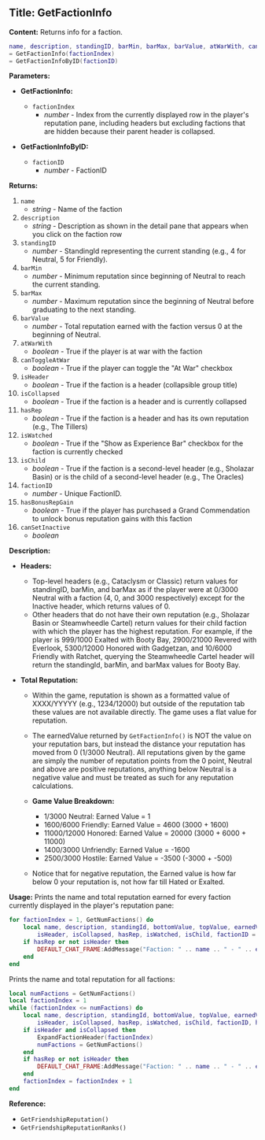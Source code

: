 ## Title: GetFactionInfo

**Content:**
Returns info for a faction.
```lua
name, description, standingID, barMin, barMax, barValue, atWarWith, canToggleAtWar, isHeader, isCollapsed, hasRep, isWatched, isChild, factionID, hasBonusRepGain, canBeLFGBonus 
= GetFactionInfo(factionIndex)
= GetFactionInfoByID(factionID)
```

**Parameters:**
- **GetFactionInfo:**
  - `factionIndex`
    - *number* - Index from the currently displayed row in the player's reputation pane, including headers but excluding factions that are hidden because their parent header is collapsed.

- **GetFactionInfoByID:**
  - `factionID`
    - *number* - FactionID

**Returns:**
1. `name`
   - *string* - Name of the faction
2. `description`
   - *string* - Description as shown in the detail pane that appears when you click on the faction row
3. `standingID`
   - *number* - StandingId representing the current standing (e.g., 4 for Neutral, 5 for Friendly).
4. `barMin`
   - *number* - Minimum reputation since beginning of Neutral to reach the current standing.
5. `barMax`
   - *number* - Maximum reputation since the beginning of Neutral before graduating to the next standing.
6. `barValue`
   - *number* - Total reputation earned with the faction versus 0 at the beginning of Neutral.
7. `atWarWith`
   - *boolean* - True if the player is at war with the faction
8. `canToggleAtWar`
   - *boolean* - True if the player can toggle the "At War" checkbox
9. `isHeader`
   - *boolean* - True if the faction is a header (collapsible group title)
10. `isCollapsed`
    - *boolean* - True if the faction is a header and is currently collapsed
11. `hasRep`
    - *boolean* - True if the faction is a header and has its own reputation (e.g., The Tillers)
12. `isWatched`
    - *boolean* - True if the "Show as Experience Bar" checkbox for the faction is currently checked
13. `isChild`
    - *boolean* - True if the faction is a second-level header (e.g., Sholazar Basin) or is the child of a second-level header (e.g., The Oracles)
14. `factionID`
    - *number* - Unique FactionID.
15. `hasBonusRepGain`
    - *boolean* - True if the player has purchased a Grand Commendation to unlock bonus reputation gains with this faction
16. `canSetInactive`
    - *boolean*

**Description:**
- **Headers:**
  - Top-level headers (e.g., Cataclysm or Classic) return values for standingID, barMin, and barMax as if the player were at 0/3000 Neutral with a faction (4, 0, and 3000 respectively) except for the Inactive header, which returns values of 0.
  - Other headers that do not have their own reputation (e.g., Sholazar Basin or Steamwheedle Cartel) return values for their child faction with which the player has the highest reputation. For example, if the player is 999/1000 Exalted with Booty Bay, 2900/21000 Revered with Everlook, 5300/12000 Honored with Gadgetzan, and 10/6000 Friendly with Ratchet, querying the Steamwheedle Cartel header will return the standingId, barMin, and barMax values for Booty Bay.

- **Total Reputation:**
  - Within the game, reputation is shown as a formatted value of XXXX/YYYYY (e.g., 1234/12000) but outside of the reputation tab these values are not available directly. The game uses a flat value for reputation.
  - The earnedValue returned by `GetFactionInfo()` is NOT the value on your reputation bars, but instead the distance your reputation has moved from 0 (1/3000 Neutral). All reputations given by the game are simply the number of reputation points from the 0 point, Neutral and above are positive reputations, anything below Neutral is a negative value and must be treated as such for any reputation calculations.

  - **Game Value Breakdown:**
    - 1/3000 Neutral: Earned Value = 1
    - 1600/6000 Friendly: Earned Value = 4600 (3000 + 1600)
    - 11000/12000 Honored: Earned Value = 20000 (3000 + 6000 + 11000)
    - 1400/3000 Unfriendly: Earned Value = -1600
    - 2500/3000 Hostile: Earned Value = -3500 (-3000 + -500)

  - Notice that for negative reputation, the Earned value is how far below 0 your reputation is, not how far till Hated or Exalted.

**Usage:**
Prints the name and total reputation earned for every faction currently displayed in the player's reputation pane:
```lua
for factionIndex = 1, GetNumFactions() do
    local name, description, standingId, bottomValue, topValue, earnedValue, atWarWith, canToggleAtWar,
        isHeader, isCollapsed, hasRep, isWatched, isChild, factionID = GetFactionInfo(factionIndex)
    if hasRep or not isHeader then
        DEFAULT_CHAT_FRAME:AddMessage("Faction: " .. name .. " - " .. earnedValue)
    end
end
```

Prints the name and total reputation for all factions:
```lua
local numFactions = GetNumFactions()
local factionIndex = 1
while (factionIndex <= numFactions) do
    local name, description, standingId, bottomValue, topValue, earnedValue, atWarWith, canToggleAtWar,
        isHeader, isCollapsed, hasRep, isWatched, isChild, factionID, hasBonusRepGain, canBeLFGBonus = GetFactionInfo(factionIndex)
    if isHeader and isCollapsed then
        ExpandFactionHeader(factionIndex)
        numFactions = GetNumFactions()
    end
    if hasRep or not isHeader then
        DEFAULT_CHAT_FRAME:AddMessage("Faction: " .. name .. " - " .. earnedValue)
    end
    factionIndex = factionIndex + 1
end
```

**Reference:**
- `GetFriendshipReputation()`
- `GetFriendshipReputationRanks()`